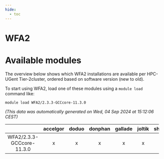 ```yaml
---
hide:
  - toc
---
```


WFA2
====

# Available modules


The overview below shows which WFA2 installations are available per HPC-UGent Tier-2cluster, ordered based on software version (new to old).

To start using WFA2, load one of these modules using a `module load` command like:

```shell
module load WFA2/2.3.3-GCCcore-11.3.0
```

*(This data was automatically generated on Wed, 04 Sep 2024 at 15:12:06 CEST)*  

| |accelgor|doduo|donphan|gallade|joltik|shinx|skitty|
| :---: | :---: | :---: | :---: | :---: | :---: | :---: | :---: |
|WFA2/2.3.3-GCCcore-11.3.0|x|x|x|x|x|-|x|
